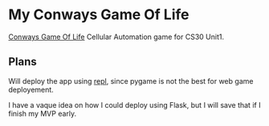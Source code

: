 # My Conways Game Of Life


[Conways Game Of Life](https://en.wikipedia.org/wiki/Conway%27s_Game_of_Life#Examples_of_patterns) Cellular Automation game for CS30 Unit1. 

## Plans 

Will deploy the app using [repl](https://repl.it/languages/pygame), since pygame is not the best for web game deployement. 

I have a vaque idea on how I could deploy using Flask, but I will save that if I finish my MVP early. 
